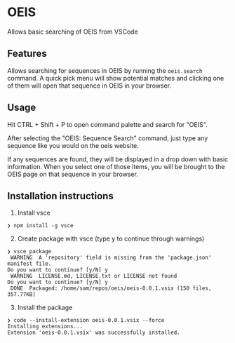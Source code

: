 # OEIS

Allows basic searching of OEIS from VSCode

## Features

Allows searching for sequences in OEIS by running the `oeis.search` command. A quick pick menu will show potential matches and clicking one of them will open that sequence in OEIS in your browser.

## Usage

Hit CTRL + Shift + P to open command palette and search for "OEIS".

After selecting the "OEIS: Sequence Search" command, just type any sequence like you would on the oeis website.

If any sequences are found, they will be displayed in a drop down with basic information. When you select one of those items, you will be brought to the OEIS page on that sequence in your browser.

## Installation instructions

1. Install vsce
```
❯ npm install -g vsce
```

2. Create package with vsce (type y to continue through warnings)
```
❯ vsce package
 WARNING  A 'repository' field is missing from the 'package.json' manifest file.
Do you want to continue? [y/N] y
 WARNING  LICENSE.md, LICENSE.txt or LICENSE not found
Do you want to continue? [y/N] y
 DONE  Packaged: /home/sam/repos/oeis/oeis-0.0.1.vsix (150 files, 357.77KB)
```

3. Install the package
```
❯ code --install-extension oeis-0.0.1.vsix --force
Installing extensions...
Extension 'oeis-0.0.1.vsix' was successfully installed.
```